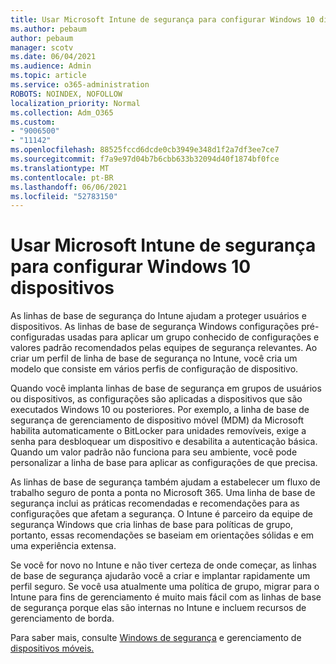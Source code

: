 ```yaml
---
title: Usar Microsoft Intune de segurança para configurar Windows 10 dispositivos
ms.author: pebaum
author: pebaum
manager: scotv
ms.date: 06/04/2021
ms.audience: Admin
ms.topic: article
ms.service: o365-administration
ROBOTS: NOINDEX, NOFOLLOW
localization_priority: Normal
ms.collection: Adm_O365
ms.custom:
- "9006500"
- "11142"
ms.openlocfilehash: 88525fccd6dcde0cb3949e348d1f2a7df3ee7ce7
ms.sourcegitcommit: f7a9e97d04b7b6cbb633b32094d40f1874bf0fce
ms.translationtype: MT
ms.contentlocale: pt-BR
ms.lasthandoff: 06/06/2021
ms.locfileid: "52783150"
---
```

# <a name="use-microsoft-intune-security-baselines-to-configure-windows-10-devices"></a>Usar Microsoft Intune de segurança para configurar Windows 10 dispositivos

As linhas de base de segurança do Intune ajudam a proteger usuários e dispositivos. As linhas de base de segurança Windows configurações pré-configuradas usadas para aplicar um grupo conhecido de configurações e valores padrão recomendados pelas equipes de segurança relevantes. Ao criar um perfil de linha de base de segurança no Intune, você cria um modelo que consiste em vários perfis de configuração de dispositivo.

Quando você implanta linhas de base de segurança em grupos de usuários ou dispositivos, as configurações são aplicadas a dispositivos que são executados Windows 10 ou posteriores. Por exemplo, a linha de base de segurança de gerenciamento de dispositivo móvel (MDM) da Microsoft habilita automaticamente o BitLocker para unidades removíveis, exige a senha para desbloquear um dispositivo e desabilita a autenticação básica. Quando um valor padrão não funciona para seu ambiente, você pode personalizar a linha de base para aplicar as configurações de que precisa.

As linhas de base de segurança também ajudam a estabelecer um fluxo de trabalho seguro de ponta a ponta no Microsoft 365. Uma linha de base de segurança inclui as práticas recomendadas e recomendações para as configurações que afetam a segurança. O Intune é parceiro da equipe de segurança Windows que cria linhas de base para políticas de grupo, portanto, essas recomendações se baseiam em orientações sólidas e em uma experiência extensa.

Se você for novo no Intune e não tiver certeza de onde começar, as linhas de base de segurança ajudarão você a criar e implantar rapidamente um perfil seguro. Se você usa atualmente uma política de grupo, migrar para o Intune para fins de gerenciamento é muito mais fácil com as linhas de base de segurança porque elas são internas no Intune e incluem recursos de gerenciamento de borda.

Para saber mais, consulte [Windows de segurança](/windows/security/threat-protection/windows-security-baselines) e gerenciamento de [dispositivos móveis.](/windows/client-management/mdm/)

